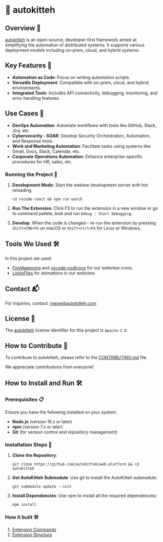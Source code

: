 # 🐾 autokitteh

## Overview 🌟

[autokitteh](https://www.autokitteh.com) is an open-source, developer-first framework aimed at simplifying the automation of distributed systems. It supports various deployment models including on-prem, cloud, and hybrid systems.

## Key Features 🔑

- **Automation as Code**: Focus on writing automation scripts.
- **Versatile Deployment**: Compatible with on-prem, cloud, and hybrid environments.
- **Integrated Tools**: Includes API connectivity, debugging, monitoring, and error handling features.

## Use Cases 🚀

- **DevOps Automation**: Automate workflows with tools like GitHub, Slack, Jira, etc.
- **Cybersecurity - SOAR**: Develop Security Orchestration, Automation, and Response tools.
- **Work and Marketing Automation**: Facilitate tasks using systems like Gmail, Docs, Slack, Calendar, etc.
- **Corporate Operations Automation**: Enhance enterprise-specific procedures for HR, sales, etc.

### Running the Project 🏃

1.  **Development Mode**: Start the webiew development server with hot reloading.

    `cd vscode-react && npm run watch`

2.  **Run The Extension**: Click F5 to run the extension in a new window or go to command pallete, look and run `Debug : Start Debugging`.

3.  **Develop**: When the code is changed - re-run the extension by pressing `Shift+CMD+F5` on macOS or `Shift+Ctrl+F5` for Linux or Windows.

## Tools We Used 🛠️

In this project we used:
 - [FontAwesome](https://fontawesome.com) and [vscode-codicons](https://github.com/microsoft/vscode-codicons) for our webview icons.
 - [LottieFiles](https://lottiefiles.com/) for animations in our webview. 

## Contact 📬

For inquiries, contact: meow@autokitteh.com

## License 📜

The [autokitteh](https://autokitteh.com) license identifier for this project is `Apache-2.0`.

## How to Contribute 🤝

To contribute to autokitteh, please refer to the [CONTRIBUTING.md](CONTRIBUTING.md) file.

We appreciate contributions from everyone!

## How to Install and Run 🛠️

### Prerequisites 📋

Ensure you have the following installed on your system:

-   **Node.js** (version 16.x or later)
-   **npm** (version 7.x or later)
-   **Git** (for version control and repository management)
 
### Installation Steps 🚀

1.  **Clone the Repository**:

    `git clone https://github.com/autokitteh/web-platform && cd autokitteh`

2.  **Get AutoKitteh Submodule**: Use git to install the AutoKitteh submodule:

    `git submodule update --init`

3.  **Install Dependencies**: Use npm to install all the required dependencies:

    `npm install`

### How it built 🛠

1.  [Extension Commands](docs/extension-commands.md)
2.  [Extension Structure](docs/extension-structure.md)

